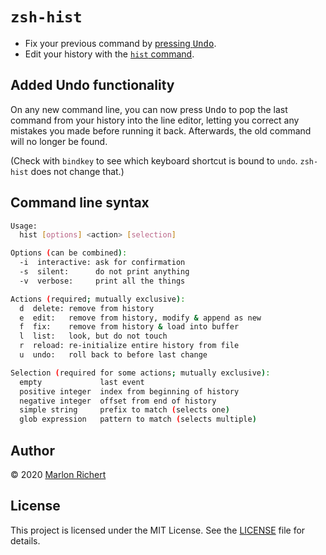 # `zsh-hist`
* Fix your previous command by [pressing <kbd>Undo</kbd>](#added-undo-functionality).
* Edit your history with the [`hist` command](#command-line-syntax).

## Added Undo functionality
On any new command line, you can now press <kbd>Undo</kbd> to pop the last command from your
history into the line editor, letting you correct any mistakes you made before running it back.
Afterwards, the old command will no longer be found.

(Check with `bindkey` to see which keyboard shortcut is bound to `undo`. `zsh-hist` does not change
that.)

## Command line syntax
```sh
Usage:
  hist [options] <action> [selection]

Options (can be combined):
  -i  interactive: ask for confirmation
  -s  silent:      do not print anything
  -v  verbose:     print all the things

Actions (required; mutually exclusive):
  d  delete: remove from history
  e  edit:   remove from history, modify & append as new
  f  fix:    remove from history & load into buffer
  l  list:   look, but do not touch
  r  reload: re-initialize entire history from file
  u  undo:   roll back to before last change

Selection (required for some actions; mutually exclusive):
  empty             last event
  positive integer  index from beginning of history
  negative integer  offset from end of history
  simple string     prefix to match (selects one)
  glob expression   pattern to match (selects multiple)
```

## Author
© 2020 [Marlon Richert](https://github.com/marlonrichert)

## License
This project is licensed under the MIT License. See the
[LICENSE](/marlonrichert/zsh-hist/LICENSE) file for details.
